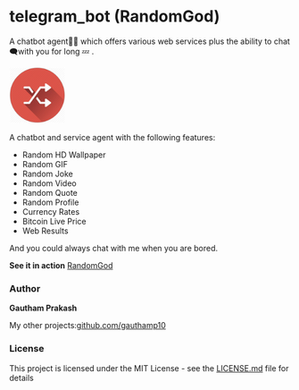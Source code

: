 # telegram_bot (RandomGod)
A chatbot agent👨‍💻  which offers various web services  plus the ability to chat 🗨with you for long 💤 . 


<a href="https://telegram.me/bulo98_bot"><img src="https://github.com/gauthamp10/telegram_bot/blob/master/src/res/logo.jpg" width="100" height="100" /></a>

A chatbot and service agent with the following features:

- Random HD Wallpaper
- Random GIF
- Random Joke
- Random Video
- Random Quote
- Random Profile
- Currency Rates
- Bitcoin Live Price
- Web Results

And you could always chat with me when you are bored.

**See it in action** <a href="https://telegram.me/bulo98_bot">RandomGod</a>


### Author

 **Gautham Prakash**
 
 My other projects:[github.com/gauthamp10](https://gauthamp10.github.io/)


### License

This project is licensed under the MIT License - see the [LICENSE.md](LICENSE.md) file for details
